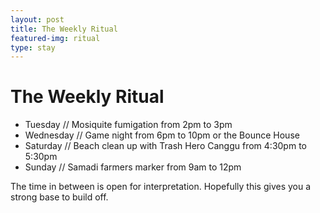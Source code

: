 ```yaml
---
layout: post
title: The Weekly Ritual
featured-img: ritual
type: stay
---
```

# The Weekly Ritual
- Tuesday // Mosiquite fumigation from 2pm to 3pm
- Wednesday // Game night from 6pm to 10pm or the Bounce House
- Saturday  // Beach clean up with Trash Hero Canggu from 4:30pm to 5:30pm
- Sunday // Samadi farmers marker from 9am to 12pm

The time in between is open for interpretation. Hopefully this gives you a strong base to build off.